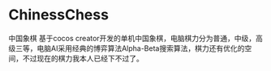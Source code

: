 # ChinessChess
中国象棋
基于cocos creator开发的单机中国象棋，电脑棋力分为普通，中级，高级三等，电脑AI采用经典的博弈算法Alpha-Beta搜索算法，棋力还有优化的空间，不过现在的棋力我本人已经下不过了。
